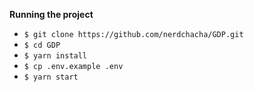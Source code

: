 **Running the project**
- `$ git clone https://github.com/nerdchacha/GDP.git`
- `$ cd GDP`
- `$ yarn install`
- `$ cp .env.example .env`
- `$ yarn start`
